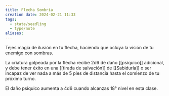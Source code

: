 ```yaml
---
title: Flecha Sombría
creation date: 2024-02-21 11:33
tags:
  - state/seedling
  - type/note
aliases:
---
```

Tejes magia de ilusión en tu flecha, haciendo que ocluya la visión de tu enemigo con
sombras.

La criatura golpeada por la flecha recibe 2d6 de daño [[psíquico]] adicional, y debe tener éxito en una
[[tirada de salvación]] de [[Sabiduría]] o ser incapaz de ver nada a más de 5 pies de distancia hasta el
comienzo de tu próximo turno. 

El daño psíquico aumenta a 4d6 cuando alcanzas 18° nivel en esta clase.



